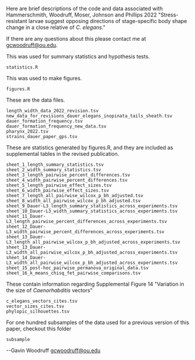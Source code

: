 Here are brief descriptions of the code and data associated with Hammerschmith, Woodruff, Moser, Johnson and Phillips 2022 "Stress-resistant larvae suggest opposing directions of stage-specific body shape change in a close relative of _C. elegans_."

If there are any questions about this please contact me at gcwoodruff@ou.edu.

This was used for summary statistics and hypothesis tests.
```
statistics.R
```

This was used to make figures.
```
figures.R
```

These are the data files.
```
length_width_data_2022_revision.tsv
new_data_for_revisions_dauer_elegans_inopinata_tails_sheath.tsv
dauer_formation_frequency.tsv
dauer_formation_frequency_new_data.tsv
pharynx_2022.tsv
strains_dauer_paper_gps.tsv
```

These are statistics generated by figures.R, and they are included as supplemental tables in the revised publication.
```
sheet_1_length_summary_statistics.tsv
sheet_2_width_summary_statistics.tsv
sheet_3_length_pairwise_percent_differences.tsv
sheet_4_width_pairwise_percent_differences.tsv
sheet_5_length_pairwise_effect_sizes.tsv
sheet_6_width_pairwise_effect_sizes.tsv
sheet_7_length_all_pairwise_wilcox_p_bh_adjusted.tsv
sheet_8_width_all_pairwise_wilcox_p_bh_adjusted.tsv
sheet_9_Dauer-L3_length_summary_statistics_across_experiments.tsv
sheet_10_Dauer-L3_width_summary_statistics_across_experiments.tsv
sheet_11_Dauer-L3_length_pairwise_percent_differences_across_experiments.tsv
sheet_12_Dauer-L3_width_pairwise_percent_differences_across_experiments.tsv
sheet_13_Dauer-L3_length_all_pairwise_wilcox_p_bh_adjusted_across_experiments.tsv
sheet_13_Dauer-L3_width_all_pairwise_wilcox_p_bh_adjusted_across_experiments.tsv
sheet_14_Dauer-L3_width_all_pairwise_wilcox_p_bh_adjusted_across_experiments.tsv
sheet_15_post-hoc_pairwise_permanova_original_data.tsv
sheet_16_k_means_chisq_fet_pairwise_comparisons.tsv
```

These contain information regarding Supplemental Figure 14 "Variation in the size of _Caenorhabditis_ vectors" 
```
c_elegans_vectors_cites.tsv
vector_sizes_cites.tsv
phylopic_silhouettes.tsv
```

For one hundred subsamples of the data used for a previous version of this paper, checkout this folder
```
subsample
```


--Gavin Woodruff
gcwoodruff@ou.edu
